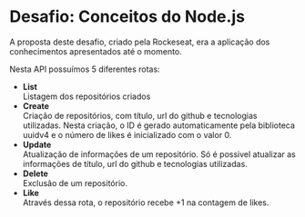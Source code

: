 # Desafio: Conceitos do Node.js

A proposta deste desafio, criado pela Rockeseat, era a aplicação dos conhecimentos apresentados até o momento.

Nesta API possuímos 5 diferentes rotas:
- **List**  
  Listagem dos repositórios criados
- **Create**  
  Criação de repositórios, com título, url do github e tecnologias utilizadas. Nesta criação, o ID é gerado automaticamente pela biblioteca uuidv4 e o número de likes é inicializado com o valor 0.
- **Update**  
  Atualização de informações de um repositório. Só é possivel atualizar as informações de título, url do github e tecnologias utilizadas.
- **Delete**  
  Exclusão de um repositório.
- **Like**  
  Através dessa rota, o repositório recebe +1 na contagem de likes.

